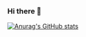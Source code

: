 ### Hi there 👋
[![Anurag's GitHub stats](https://github-readme-stats.vercel.app/api?username=YYGod0120)](https://github.com/anuraghazra/github-readme-stats)
<!--
**YYGod0120/YYGod0120** is a ✨ _special_ ✨ repository because its `README.md` (this file) appears on your GitHub profile.

Here are some ideas to get you started:

- 🔭 I’m currently working on ...
- 🌱 I’m currently learning ...
- 👯 I’m looking to collaborate on ...
- 🤔 I’m looking for help with ...
- 💬 Ask me about ...
- 📫 How to reach me: ...
- 😄 Pronouns: ...
- ⚡ Fun fact: ...
-->
